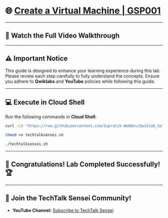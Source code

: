 # 🌐 [Create a Virtual Machine | GSP001](https://www.cloudskillsboost.google/focuses/3563?parent=catalog)  
---
## 🎥 **Watch the Full Video Walkthrough**  
---
## ⚠️ **Important Notice**  
This guide is designed to enhance your learning experience during this lab. Please review each step carefully to fully understand the concepts. Ensure you adhere to **Qwiklabs** and **YouTube** policies while following this guide.  

---
## 💻 **Execute in Cloud Shell**  
Run the following commands in **Cloud Shell**:  
```bash
curl -LO "https://raw.githubusercontent.com/Supratik-WebDev/Qwiklab_Solutions/refs/heads/main/Create%20a%20Virtual%20Machine/techtalksensei.sh"

chmod +x techtalksensei.sh

./techtalksensei.sh
```  
---

## 🎉 **Congratulations! Lab Completed Successfully!** 🏆  

---

## 🤝 **Join the TechTalk Sensei Community!**  
  
- **YouTube Channel:** [Subscribe to TechTalk Sensei]([https://www.youtube.com/@Arcade61432?sub_confirmation=1](https://youtube.com/@techtalksensei?si=RsoYG1GKslla4B78))  
